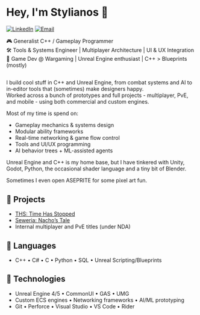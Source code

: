 # Hey, I'm Stylianos 👋

[![LinkedIn](https://img.shields.io/badge/LinkedIn-0077B5?logo=linkedin&logoColor=white)](https://www.linkedin.com/in/stylianos-maimaris-989450217/)  [![Email](https://img.shields.io/badge/Email-stylianos@stylianosmaimaris.com-lightgrey?logo=gmail)](mailto:stylianos@stylianosmaimaris.com)

🎮 Generalist C++ / Gameplay Programmer  
🛠️ Tools & Systems Engineer | Multiplayer Architecture | UI & UX Integration  
🐉 Game Dev @ Wargaming | Unreal Engine enthusiast | C++ > Blueprints (mostly)  

##

I build cool stuff in C++ and Unreal Engine, from combat systems and AI to in-editor tools that (sometimes) make designers happy.  
Worked across a bunch of prototypes and full projects - multiplayer, PvE, and mobile - using both commercial and custom engines.  

Most of my time is spend on:  
- Gameplay mechanics & systems design  
- Modular ability frameworks  
- Real-time networking & game flow control  
- Tools and UI/UX programming  
- AI behavior trees + ML-assisted agents  

Unreal Engine and C++ is my home base, but I have tinkered with Unity, Godot, Python, the occasional shader language and a tiny bit of Blender.  

Sometimes I even open ASEPRITE for some pixel art fun.

## 🚀 Projects

- [THS: Time Has Stopped](https://ths-vr.net/)
- [Seweria: Nacho’s Tale](https://mikemaris.itch.io/seweria-nachos-tale)
- Internal multiplayer and PvE titles (under NDA)  

## 🧠 Languages

- C++ • C# • C • Python • SQL • Unreal Scripting/Blueprints

## 🔧 Technologies

- Unreal Engine 4/5 • CommonUI • GAS • UMG  
- Custom ECS engines • Networking frameworks • AI/ML prototyping  
- Git • Perforce • Visual Studio • VS Code • Rider  


